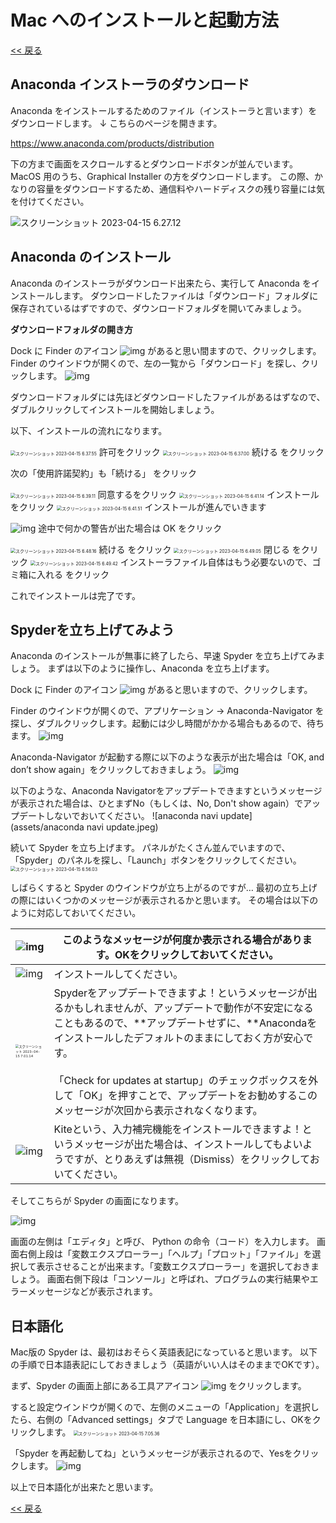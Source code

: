 # Mac へのインストールと起動方法

[<< 戻る](../)

## Anaconda インストーラのダウンロード

Anaconda をインストールするためのファイル（インストーラと言います）をダウンロードします。
↓ こちらのページを開きます。

https://www.anaconda.com/products/distribution

下の方まで画面をスクロールするとダウンロードボタンが並んでいます。
MacOS 用のうち、Graphical Installer の方をダウンロードします。
この際、かなりの容量をダウンロードするため、通信料やハードディスクの残り容量には気を付けてください。

![スクリーンショット 2023-04-15 6.27.12](assets/6.27.12.png)



## Anaconda のインストール

Anaconda のインストーラがダウンロード出来たら、実行して Anaconda をインストールします。
ダウンロードしたファイルは「ダウンロード」フォルダに保存されているはずですので、ダウンロードフォルダを開いてみましょう。


**ダウンロードフォルダの開き方**

Dock に Finder のアイコン ![img](assets/image7.png) があると思い間ますので、クリックします。  Finder のウインドウが開くので、左の一覧から「ダウンロード」を探し、クリックします。 ![img](assets/image2.png) 



ダウンロードフォルダには先ほどダウンロードしたファイルがあるはずなので、ダブルクリックしてインストールを開始しましょう。

以下、インストールの流れになります。



<img src="assets/6.37.55.png" alt="スクリーンショット 2023-04-15 6.37.55" style="zoom:50%;" />
許可をクリック



<img src="assets/6.37.00.png" alt="スクリーンショット 2023-04-15 6.37.00" style="zoom:50%;" />
続ける をクリック

次の「使用許諾契約」も「続ける」 をクリック

<img src="assets/6.39.11.png" alt="スクリーンショット 2023-04-15 6.39.11" style="zoom:50%;" />
同意するをクリック



<img src="assets/6.41.14.png" alt="スクリーンショット 2023-04-15 6.41.14" style="zoom:50%;" />
インストール をクリック



<img src="assets/6.41.51.png" alt="スクリーンショット 2023-04-15 6.41.51" style="zoom:50%;" />
インストールが進んでいきます



![img](assets/image4.png)
途中で何かの警告が出た場合は OK をクリック



<img src="assets/6.48.16.png" alt="スクリーンショット 2023-04-15 6.48.16" style="zoom:50%;" />
続ける をクリック

<img src="assets/6.49.05.png" alt="スクリーンショット 2023-04-15 6.49.05" style="zoom:50%;" />
閉じる をクリック

<img src="assets/6.49.42.png" alt="スクリーンショット 2023-04-15 6.49.42" style="zoom:50%;" />
インストーラファイル自体はもう必要ないので、ゴミ箱に入れる をクリック




これでインストールは完了です。



## Spyderを立ち上げてみよう


Anaconda のインストールが無事に終了したら、早速 Spyder を立ち上げてみましょう。
まずは以下のように操作し、Anaconda を立ち上げます。

Dock に Finder のアイコン ![img](assets/image7.png) があると思いますので、クリックします。

Finder のウインドウが開くので、アプリケーション → Anaconda-Navigator を探し、ダブルクリックします。起動には少し時間がかかる場合もあるので、待ちます。
![img](assets/image6.png)



Anaconda-Navigator が起動する際に以下のような表示が出た場合は「OK, and don’t show again」をクリックしておきましょう。
![img](assets/image1.png)



以下のような、Anaconda Navigatorをアップデートできますというメッセージが表示された場合は、ひとまずNo（もしくは、No, Don't show again）でアップデートしないでおいてください。
![anaconda navi update](assets/anaconda navi update.jpeg)



続いて Spyder を立ち上げます。
パネルがたくさん並んでいますので、「Spyder」のパネルを探し、「Launch」ボタンをクリックしてください。
<img src="assets/6.56.03.png" alt="スクリーンショット 2023-04-15 6.56.03" style="zoom:50%;" />



しばらくすると Spyder のウインドウが立ち上がるのですが… 最初の立ち上げの際にはいくつかのメッセージが表示されるかと思います。
その場合は以下のように対応しておいてください。

| ![img](assets/image18.png)                                   | このようなメッセージが何度か表示される場合があります。OKをクリックしておいてください。 |
| ------------------------------------------------------------ | ------------------------------------------------------------ |
| ![img](assets/image21.png)                                   | インストールしてください。                                   |
| <img src="assets/7.01.14.png" alt="スクリーンショット 2023-04-15 7.01.14" style="zoom:33%;" /> | Spyderをアップデートできますよ！というメッセージが出るかもしれませんが、アップデートで動作が不安定になることもあるので、**アップデートせずに、**Anacondaをインストールしたデフォルトのままにしておく方が安心です。<br /><br />「Check for updates at startup」のチェックボックスを外して「OK」を押すことで、アップデートをお勧めするこのメッセージが次回から表示されなくなります。 |
| ![img](assets/image8.png)                                    | Kiteという、入力補完機能をインストールできますよ！というメッセージが出た場合は、インストールしてもよいようですが、とりあえずは無視（Dismiss）をクリックしておいてください。 |



そしてこちらが Spyder の画面になります。

![img](assets/image22.png)

画面の左側は「エディタ」と呼び、 Python の命令（コード）を入力します。
画面右側上段は「変数エクスプローラー」「ヘルプ」「プロット」「ファイル」を選択して表示させることが出来ます。「変数エクスプローラー」を選択しておきましょう。
画面右側下段は「コンソール」と呼ばれ、プログラムの実行結果やエラーメッセージなどが表示されます。



## 日本語化

Mac版の Spyder は、最初はおそらく英語表記になっていると思います。
以下の手順で日本語表記にしておきましょう（英語がいい人はそのままでOKです）。


まず、Spyder の画面上部にある工具アアイコン ![img](assets/image9.png) をクリックします。

すると設定ウインドウが開くので、左側のメニューの「Application」を選択したら、右側の「Advanced settings」タブで Language を日本語にし、OKをクリックします。
<img src="assets/7.05.36.png" alt="スクリーンショット 2023-04-15 7.05.36" style="zoom:50%;" />



「Spyder を再起動してね」というメッセージが表示されるので、Yesをクリックします。
![img](assets/image15.png)


以上で日本語化が出来たと思います。



[<< 戻る](../)